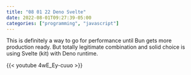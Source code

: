 ```yaml
---
title: "08 01 22 Deno Svelte"
date: 2022-08-01T09:27:39-05:00
categories: ["programming", "javascript"]
---
```


This is definitely a way to go for performance until Bun gets more production ready. But totally legitimate combination and solid choice is using Svelte (kit) with Deno runtime.

{{< youtube 4wE_Ey-cuuo >}}
